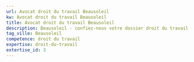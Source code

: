 ```yaml
---
url: Avocat droit du travail Beausoleil
kw: Avocat droit du travail Beausoleil
title: Avocat droit du travail Beausoleil
description: Beausoleil - confiez-nous votre dossier droit du travail
tag_ville: Beausoleil
competence: droit du travail
expertise: droit-du-travail
extertise_id: 3
---
```

